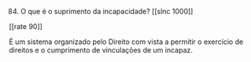 84. O que é o suprimento da incapacidade?
[[slnc 1000]]

[[rate 90]]

É um sistema organizado pelo Direito com vista a permitir o exercício de direitos e o cumprimento de vinculações de um incapaz.
